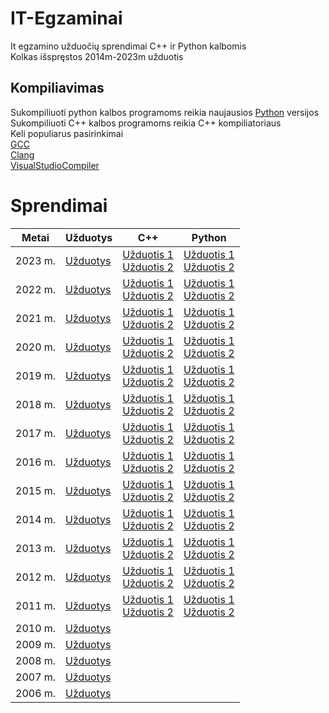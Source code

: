 # IT-Egzaminai
It egzamino užduočių sprendimai C++ ir Python kalbomis<br>
Kolkas išspręstos 2014m-2023m užduotis
## Kompiliavimas
Sukompiliuoti python kalbos programoms reikia naujausios [Python](https://www.python.org/) versijos<br>
Sukompiliuoti C++ kalbos programoms reikia C++ kompiliatoriaus<br>
Keli populiarus pasirinkimai<br>
[GCC](https://gcc.gnu.org/)<br>
[Clang](https://clang.llvm.org/)<br>
[VisualStudioCompiler](https://visualstudio.microsoft.com/vs/features/cplusplus/)
# Sprendimai
|Metai|Užduotys|C++|Python|
|-|-|-|-|
|2023 m.|[Užduotys](https://www.nsa.smm.lt/wp-content/uploads/2023/06/2023_IT_VBE_pg-web.pdf)|[Užduotis 1](2023m./uzd1./sprendimai/uzd1.cpp)<br>[Užduotis 2](2023m./uzd2./sprendimai/uzd2.cpp)|[Užduotis 1](2023m./uzd1./sprendimai/uzd1.py)<br>[Užduotis 2](2023m./uzd2./sprendimai/uzd2.py)|
|2022 m.|[Užduotys](https://www.nsa.smm.lt/wp-content/uploads/2022/06/IT_2022_pagr.pdf)|[Užduotis 1](2022m./uzd1./sprendimai/uzd1.cpp)<br>[Užduotis 2](2022m./uzd2./sprendimai/uzd2.cpp)|[Užduotis 1](2022m./uzd1./sprendimai/uzd1.py)<br>[Užduotis 2](2022m./uzd2./sprendimai/uzd2.py)|
|2021 m.|[Užduotys](https://www.nsa.smm.lt/wp-content/uploads/2021/06/IT_2021_pagr.pdf)|[Užduotis 1](2021m./uzd1./sprendimai/uzd1.cpp)<br>[Užduotis 2](2021m./uzd2./sprendimai/uzd2.cpp)|[Užduotis 1](2021m./uzd1./sprendimai/uzd1.py)<br>[Užduotis 2](2021m./uzd2./sprendimai/uzd2.py)|
|2020 m.|[Užduotys](https://www.nsa.smm.lt/wp-content/uploads/2021/02/8563_IT_2020_pagr_www.pdf)|[Užduotis 1](2020m./uzd1./sprendimai/uzd1.cpp)<br>[Užduotis 2](2020m./uzd2./sprendimai/uzd2.cpp)|[Užduotis 1](2020m./uzd1./sprendimai/uzd1.py)<br>[Užduotis 2](2020m./uzd2./sprendimai/uzd2.py)|
|2019 m.|[Užduotys](https://www.nsa.smm.lt/wp-content/uploads/2021/02/8018_IT-VBE-1_2019.pdf)|[Užduotis 1](2019m./uzd1./sprendimai/uzd1.cpp)<br>[Užduotis 2](2019m./uzd2./sprendimai/uzd2.cpp)|[Užduotis 1](2019m./uzd1./sprendimai/uzd1.py)<br>[Užduotis 2](2019m./uzd2./sprendimai/uzd2.py)|
|2018 m.|[Užduotys](https://www.nsa.smm.lt/wp-content/uploads/2021/03/7417_IT-VBE-1_2018-GALUTINE.pdf)|[Užduotis 1](2018m./uzd1./sprendimai/uzd1.cpp)<br>[Užduotis 2](2018m./uzd2./sprendimai/uzd2.cpp)|[Užduotis 1](2018m./uzd1./sprendimai/uzd1.py)<br>[Užduotis 2](2018m./uzd2./sprendimai/uzd2.py)|
|2017 m.|[Užduotys](https://www.nsa.smm.lt/wp-content/uploads/2021/03/6996_IT-VBE-1_2017-GALUTINE.pdf)|[Užduotis 1](2017m./uzd1./sprendimai/uzd1.cpp)<br>[Užduotis 2](2017m./uzd2./sprendimai/uzd2.cpp)|[Užduotis 1](2017m./uzd1./sprendimai/uzd1.py)<br>[Užduotis 2](2017m./uzd2./sprendimai/uzd2.py)|
|2016 m.|[Užduotys](https://www.nsa.smm.lt/wp-content/uploads/2021/03/6287_IT-VBE-1_2016-GALUTINIS.pdf)|[Užduotis 1](2016m./uzd1./sprendimai/uzd1.cpp)<br>[Užduotis 2](2016m./uzd2./sprendimai/uzd2.cpp)|[Užduotis 1](2016m./uzd1./sprendimai/uzd1.py)<br>[Užduotis 2](2016m./uzd2./sprendimai/uzd2.py)|
|2015 m.|[Užduotys](https://www.nsa.smm.lt/wp-content/uploads/2021/03/5256_IT-VBE-1_2015.pdf)|[Užduotis 1](2015m./uzd1./sprendimai/uzd1.cpp)<br>[Užduotis 2](2015m./uzd2./sprendimai/uzd2.cpp)|[Užduotis 1](2015m./uzd1./sprendimai/uzd1.py)<br>[Užduotis 2](2015m./uzd2./sprendimai/uzd2.py)|
|2014 m.|[Užduotys](https://www.nsa.smm.lt/wp-content/uploads/2021/03/4429_2014-IT-VBE.pdf)|[Užduotis 1](2014m./uzd1./sprendimai/uzd1.cpp)<br>[Užduotis 2](2014m./uzd2./sprendimai/uzd2.cpp)|[Užduotis 1](2014m./uzd1./sprendimai/uzd1.py)<br>[Užduotis 2](2014m./uzd2./sprendimai/uzd2.py)|
|2013 m.|[Užduotys](https://www.nsa.smm.lt/wp-content/uploads/2021/03/3679_2013-IT-1-uzd-intern.pdf)|[Užduotis 1](2013m./uzd1./sprendimai/uzd1.cpp)<br>[Užduotis 2](2013m./uzd2./sprendimai/uzd2.cpp)|[Užduotis 1](2013m./uzd1./sprendimai/uzd1.py)<br>[Užduotis 2](2013m./uzd2./sprendimai/uzd2.py)|
|2012 m.|[Užduotys](https://www.nsa.smm.lt/wp-content/uploads/2021/03/2730_IT-1-2012.pdf)|[Užduotis 1](2012m./uzd1./sprendimai/uzd1.cpp)<br>[Užduotis 2](2012m./uzd2./sprendimai/uzd2.cpp)|[Užduotis 1](2012m./uzd1./sprendimai/uzd1.py)<br>[Užduotis 2](2012m./uzd2./sprendimai/uzd2.py)|
|2011 m.|[Užduotys](https://www.nsa.smm.lt/wp-content/uploads/2021/03/2062_IT-VBE-1_2011.pdf)|[Užduotis 1](2011m./uzd1./sprendimai/uzd1.cpp)<br>[Užduotis 2](2011m./uzd2./sprendimai/uzd2.cpp)|[Užduotis 1](2011m./uzd1./sprendimai/uzd1.py)<br>[Užduotis 2](2011m./uzd2./sprendimai/uzd2.py)|
|2010 m.|[Užduotys](https://www.nsa.smm.lt/wp-content/uploads/2021/04/1602_IT-pagr-2010.pdf)|||
|2009 m.|[Užduotys](https://www.nsa.smm.lt/wp-content/uploads/2021/04/1044_uzduotys_2009_VBE_inf_technol.pdf)|||
|2008 m.|[Užduotys](https://www.nsa.smm.lt/wp-content/uploads/2021/04/511_uzduotys_2008_VBE_IT.pdf)|||
|2007 m.|[Užduotys](https://www.nsa.smm.lt/wp-content/uploads/2021/04/80_uzduotys_2007_VBE_IT.pdf)|||
|2006 m.|[Užduotys](https://www.nsa.smm.lt/wp-content/uploads/2021/04/149_uzduotys_2006_VBE_IT.pdf)|||